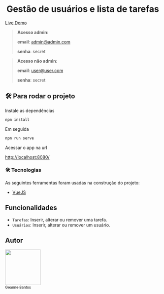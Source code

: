 <h1 align="center"> Gestão de usuários e lista de tarefas </h1>

[Live Demo](https://todolist-app-vue.herokuapp.com/)

> **Acesso admin:**
>
> **email**: admin@admin.com
>
> **senha**: secret

> **Acesso não admin:**
>
> **email**: user@user.com
>
> **senha**: secret


## 🛠️ Para rodar o projeto

Instale as dependências
```bash
npm install 
```

Em seguida 
```bash
npm run serve  
```

Acessar o app na url

[http://localhost:8080/](http://localhost:8080/)


### 🛠 Tecnologias

As seguintes ferramentas foram usadas na construção do projeto:

- [VueJS](https://vuejs.org/)


## Funcionalidades 

- `Tarefas`: Inserir, alterar ou remover uma tarefa.
- `Usuários`: Inserir, alterar ou remover um usuário.

## Autor

 [<img src="https://avatars.githubusercontent.com/u/45495061?v=4" width=115><br><sub>Geanne Santos</sub>](https://github.com/gemaynara) 